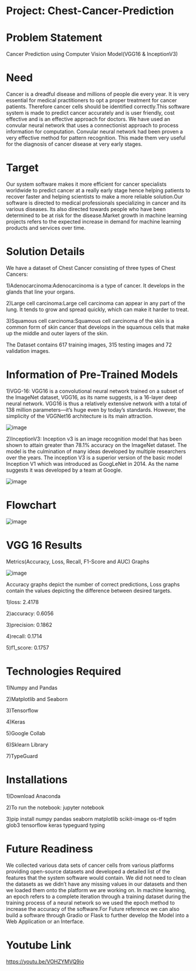 # Project: Chest-Cancer-Prediction
# Problem Statement
Cancer Prediction using Computer Vision Model(VGG16 & InceptionV3)
# Need
Cancer is a dreadful disease and millions of people die every year. It is very essential for medical practitioners to opt a proper treatment for cancer patients. Therefore cancer cells should be identified correctly.This software system is made to predict cancer accurately and is user friendly, cost effective and is an effective approach for doctors. We have used an convular neural network that uses a connectionist approach to process information for computation. Convular neural network had been proven a very effective method for pattern recognition. This made them very useful for the diagnosis of cancer disease at very early stages. 
# Target
Our system software makes it more efficient for cancer specialists worldwide to predict cancer at a really early stage hence helping patients to recover faster and helping scientists to make a more reliable solution.Our software is directed to medical professionals specializing in cancer and its various diseases. Its also directed towards people who have been determined to be at risk for the disease.Market growth in machine learning projects refers to the expected increase in demand for machine learning products and services over time. 
# Solution Details
We have a dataset of Chest Cancer consisting of three types of Chest Cancers:

1)Adenocarcinoma:Adenocarcinoma is a type of cancer. It develops in the glands that line your organs.

2)Large cell carcinoma:Large cell carcinoma can appear in any part of the lung. It tends to grow and spread quickly, which can make it harder to treat.

3)Squamous cell carcinoma:Squamous cell carcinoma of the skin is a common form of skin cancer that develops in the squamous cells that make up the middle and outer layers of the skin.

The Dataset contains 617 training images, 315 testing images and 72 validation images.
# Information of Pre-Trained Models
1)VGG-16: VGG16 is a convolutional neural network trained on a subset of the ImageNet dataset, VGG16, as its name suggests, is a 16-layer deep neural network. VGG16 is thus a relatively extensive network with a total of 138 million parameters—it’s huge even by today’s standards. However, the simplicity of the VGGNet16 architecture is its main attraction.

![image](https://github.com/Akanksha-neural-networks/Chest-Cancer-Prediction/assets/101962662/c845b837-492f-4c6d-bc30-1d81247c7cc9)

2)InceptionV3: Inception v3 is an image recognition model that has been shown to attain greater than 78.1% accuracy on the ImageNet dataset. The model is the culmination of many ideas developed by multiple researchers over the years.
The inception V3 is a superior version of the basic model Inception V1 which was introduced as GoogLeNet in 2014. As the name suggests it was developed by a team at Google.

![image](https://github.com/Akanksha-neural-networks/Chest-Cancer-Prediction/assets/101962662/ad2fbb4e-b035-4307-80ee-5f515768d0b9)
# Flowchart

![image](https://github.com/Akanksha-neural-networks/Chest-Cancer-Prediction/assets/101962662/178a1b39-ce02-4302-b088-13c814385ae6)

# VGG 16 Results
Metrics(Accuracy, Loss, Recall, F1-Score and AUC) Graphs

![image](https://github.com/Akanksha-neural-networks/Chest-Cancer-Prediction/assets/101962662/fb4b2978-a2d4-4c14-99a9-0b7201664809)

Accuracy graphs depict the number of correct predictions, Loss graphs contain the values depicting the difference between desired targets.

1)loss: 2.4178 

2)accuracy: 0.6056

3)precision: 0.1862 

4)recall: 0.1714 

5)f1_score: 0.1757  
# Technologies Required
1)Numpy and Pandas

2)Matplotlib and Seaborn

3)Tensorflow

4)Keras

5)Google Collab

6)Sklearn Library

7)TypeGuard
# Installations
1)Download Anaconda

2)To run the notebook: jupyter notebook

3)pip install numpy pandas seaborn matplotlib scikit-image os-tf tqdm glob3 tensorflow keras typeguard typing
# Future Readiness

We collected various data sets of cancer cells from various platforms providing open-source datasets and developed a detailed list of the features that the system software would contain. We did not need to clean the datasets as we didn’t have any missing values in our datasets and then we loaded them onto the platform we are working on. In machine learning, an epoch refers to a complete iteration through a training dataset during the training process of a neural network so we used the epoch method to increase the accuracy of the software.For Future reference we can also build a software through Gradio or Flask to further develop the Model into a Web Application or an Interface.
# Youtube Link
https://youtu.be/VOHZYMVQ9io

